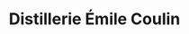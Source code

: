 ---
title: "Distillerie Émile Coulin"
url: /fougerolles/distillerie-emile-coulin/
shop: Spirituosen
---